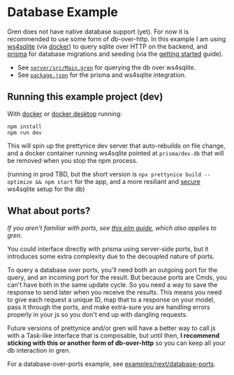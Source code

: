 # Database Example

Gren does not have native database support (yet).
For now it is recommended to use some form of db-over-http.
In this example I am using [ws4sqlite](https://github.com/proofrock/ws4sqlite) (via [docker](https://germ.gitbook.io/ws4sqlite/documentation/installation/docker)) to query sqlite over HTTP on the backend,
and [prisma](https://www.prisma.io/) for database migrations and seeding
(via the [getting started](https://www.prisma.io/docs/getting-started) guide).

* See [`server/src/Main.gren`](server/src/Main.gren) for querying the db over ws4sqlite.
* See [`package.json`](package.json) for the prisma and ws4sqlite integration.

## Running this example project (dev)

With [docker](https://www.docker.com/) or [docker desktop](https://www.docker.com/products/docker-desktop/) running:

```
npm install
npm run dev
```

This will spin up the prettynice dev server that auto-rebuilds on file change,
and a docker container running ws4sqlite pointed at `prisma/dev.db` that will be removed when you stop the npm process.

(running in prod TBD, but the short version is `npx prettynice build --optimize && npm start` for the app,
and a more resiliant and [secure](https://germ.gitbook.io/ws4sqlite/security) ws4sqlite setup for the db)

## What about ports?

_If you aren't familiar with ports, see [this elm guide](https://guide.elm-lang.org/interop/ports), which also applies to gren._

You could interface directly with prisma using server-side ports, but it
introduces some extra complexity due to the decoupled nature of ports.

To query a database over ports, you'll need both an outgoing port for the
query, and an incoming port for the result. But because ports are Cmds, you
can't have both in the same update cycle. So you need a way to save the
response to send later when you receive the results. This means you need to
give each request a unique ID, map that to a response on your model, pass it
through the ports, and make extra-sure you are handling errors properly in your
js so you don't end up with dangling requests.

Future versions of prettynice and/or gren will have a better way to call js
with a Task-like interface that is composable, but until then, **I recommend
sticking with this or another form of db-over-http** so you can keep all your
db interaction in gren.

For a database-over-ports example, see [examples/next/database-ports](/examples/next/database-ports).
